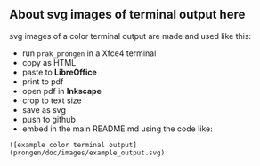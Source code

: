 ## About svg images of terminal output here
svg images of a color terminal output are made and used like this:
* run ```prak_prongen``` in a Xfce4 terminal
* copy as HTML
* paste to **LibreOffice**
* print to pdf
* open pdf in **Inkscape**
* crop to text size
* save as svg
* push to github
* embed in the main README.md using the code like:
```
![example color terminal output](prongen/doc/images/example_output.svg)  
```
